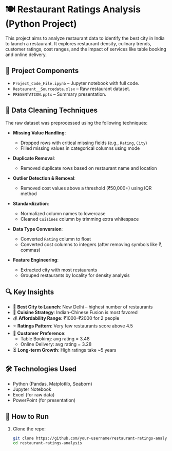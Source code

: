# 🍽️ Restaurant Ratings Analysis (Python Project)

This project aims to analyze restaurant data to identify the best city in India to launch a restaurant. It explores restaurant density, culinary trends, customer ratings, cost ranges, and the impact of services like table booking and online delivery.


## 📁 Project Components

- `Project_Code_File.ipynb` – Jupyter notebook with full code.
- `Restaurant__Sourcedata.xlsx` – Raw restaurant dataset.
- `PRESENTATION.pptx` – Summary presentation.



## 🧹 Data Cleaning Techniques

The raw dataset was preprocessed using the following techniques:

- **Missing Value Handling**:
  - Dropped rows with critical missing fields (e.g., `Rating`, `City`)
  - Filled missing values in categorical columns using mode

- **Duplicate Removal**:
  - Removed duplicate rows based on restaurant name and location

- **Outlier Detection & Removal**:
  - Removed cost values above a threshold (₹50,000+) using IQR method

- **Standardization**:
  - Normalized column names to lowercase
  - Cleaned `Cuisines` column by trimming extra whitespace

- **Data Type Conversion**:
  - Converted `Rating` column to float
  - Converted cost columns to integers (after removing symbols like ₹, commas)

- **Feature Engineering**:
  - Extracted city with most restaurants
  - Grouped restaurants by locality for density analysis


## 🔍 Key Insights

- 📍 **Best City to Launch**: New Delhi – highest number of restaurants
- 🍲 **Cuisine Strategy**: Indian-Chinese Fusion is most favored
- 💰 **Affordability Range**: ₹1000–₹2000 for 2 people
- ⭐ **Ratings Pattern**: Very few restaurants score above 4.5
- 🛵 **Customer Preference**:
  - Table Booking: avg rating = 3.48
  - Online Delivery: avg rating = 3.28
- ⏳ **Long-term Growth**: High ratings take ~5 years



## 🛠️ Technologies Used

- Python (Pandas, Matplotlib, Seaborn)
- Jupyter Notebook
- Excel (for raw data)
- PowerPoint (for presentation)


## 🚀 How to Run

1. Clone the repo:
   ```bash
   git clone https://github.com/your-username/restaurant-ratings-analysis.git
   cd restaurant-ratings-analysis


